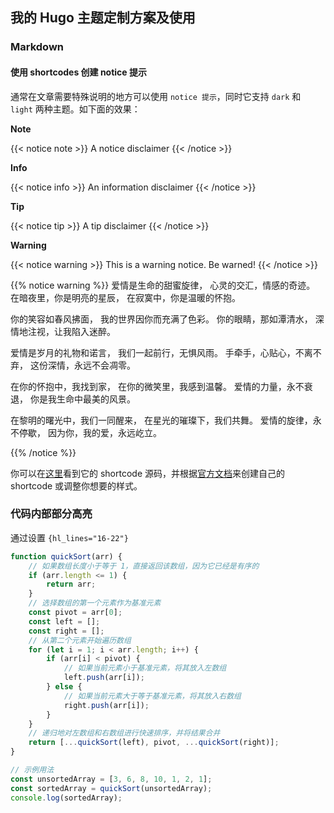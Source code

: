 ## 我的 Hugo 主题定制方案及使用 
### Markdown 

#### 使用 shortcodes 创建 notice 提示

通常在文章需要特殊说明的地方可以使用 `notice 提示`，同时它支持 `dark` 和 `light` 两种主题。如下面的效果：

**Note**

{{< notice note  >}}
A notice disclaimer
{{< /notice >}}

**Info**

{{< notice info >}}
An information disclaimer
{{< /notice >}}

**Tip**

{{< notice tip >}} A tip disclaimer {{< /notice >}}

**Warning**

{{< notice warning >}} This is a warning notice. Be warned! {{< /notice >}}

{{% notice warning %}}
爱情是生命的甜蜜旋律，
心灵的交汇，情感的奇迹。
在暗夜里，你是明亮的星辰，
在寂寞中，你是温暖的怀抱。

你的笑容如春风拂面，
我的世界因你而充满了色彩。
你的眼睛，那如潭清水，
深情地注视，让我陷入迷醉。

爱情是岁月的礼物和诺言，
我们一起前行，无惧风雨。
手牵手，心贴心，不离不弃，
这份深情，永远不会凋零。

在你的怀抱中，我找到家，
在你的微笑里，我感到温馨。
爱情的力量，永不衰退，
你是我生命中最美的风景。

在黎明的曙光中，我们一同醒来，
在星光的璀璨下，我们共舞。
爱情的旋律，永不停歇，
因为你，我的爱，永远屹立。

{{% /notice %}}

你可以在[这里](https://github.com/martignoni/hugo-notice/tree/master/layouts/shortcodes)看到它的 shortcode 源码，并根据[官方文档](https://gohugo.io/templates/shortcode-templates/)来创建自己的 shortcode 或调整你想要的样式。



### 代码内部部分高亮

通过设置 `{hl_lines="16-22"}`

``` js {hl_lines="11-19"}
function quickSort(arr) {
    // 如果数组长度小于等于 1，直接返回该数组，因为它已经是有序的
    if (arr.length <= 1) {
        return arr;
    }
    // 选择数组的第一个元素作为基准元素
    const pivot = arr[0];
    const left = [];
    const right = [];
    // 从第二个元素开始遍历数组
    for (let i = 1; i < arr.length; i++) {
        if (arr[i] < pivot) {
            // 如果当前元素小于基准元素，将其放入左数组
            left.push(arr[i]);
        } else {
            // 如果当前元素大于等于基准元素，将其放入右数组
            right.push(arr[i]);
        }
    }
    // 递归地对左数组和右数组进行快速排序，并将结果合并
    return [...quickSort(left), pivot, ...quickSort(right)];
}

// 示例用法
const unsortedArray = [3, 6, 8, 10, 1, 2, 1];
const sortedArray = quickSort(unsortedArray);
console.log(sortedArray); 

```